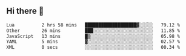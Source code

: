 ## Hi there 👋
<!--START_SECTION:waka-->

```txt
Lua          2 hrs 58 mins   ███████████████████▓░░░░░   79.12 %
Other        26 mins         ███░░░░░░░░░░░░░░░░░░░░░░   11.85 %
JavaScript   13 mins         █▒░░░░░░░░░░░░░░░░░░░░░░░   05.98 %
YAML         5 mins          ▓░░░░░░░░░░░░░░░░░░░░░░░░   02.57 %
XML          0 secs          ░░░░░░░░░░░░░░░░░░░░░░░░░   00.34 %
```

<!--END_SECTION:waka-->

